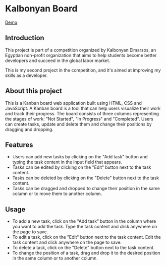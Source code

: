 # Kalbonyan Board

[Demo](https://ismailkohail.github.io/kalbonyan-board/)


## Introduction

This project is part of a competition organized by Kalbonyan Elmarsos, an Egyptian non-profit organization that aims to help students become better developers and succeed in the global labor market.

This is my second project in the competition, and it's aimed at improving my skills as a developer.

## About this project

This is a Kanban board web application built using HTML, CSS and JavaScript. A Kanban board is a tool that can help users visualize their work and track their progress. The board consists of three columns representing the stages of work: "Not Started", "In Progress" and "Completed". Users can create tasks, update and delete them and change their positions by dragging and dropping.

## Features

- Users can add new tasks by clicking on the "Add task" button and typing the task content in the input field that appears.
- Tasks can be edited by clicking on the "Edit" button next to the task content.
- Tasks can be deleted by clicking on the "Delete" button next to the task content.
- Tasks can be dragged and dropped to change their position in the same column or to move them to another column.

## Usage

- To add a new task, click on the "Add task" button in the column where you want to add the task. Type the task content and click anywhere on the page to save.
- To edit a task, click on the "Edit" button next to the task content. Edit the task content and click anywhere on the page to save.
- To delete a task, click on the "Delete" button next to the task content.
- To change the position of a task, drag and drop it to the desired position in the same column or to another column.
